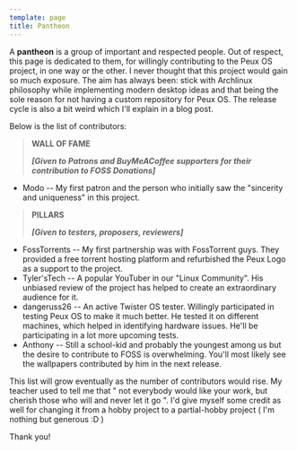 ```yaml
---
template: page
title: Pantheon
---
```

A **pantheon** is a group of important and respected people. Out of respect, this page is dedicated to them, for willingly contributing to the Peux OS project, in one way or the other. I never thought that this project would gain so much exposure. The aim has always been: stick with Archlinux philosophy while implementing modern desktop ideas and that being the sole reason for not having a custom repository for Peux OS. The release cycle is also a bit weird which I'll explain in a blog post.

Below is the list of contributors:

> **WALL OF FAME**
>
> ***\[Given to Patrons and BuyMeACoffee supporters for their contribution to FOSS Donations]***

*   Modo -- My first patron and the person who initially saw the "sincerity and uniqueness" in this project.

> **PILLARS**
>
> ***\[Given to testers, proposers, reviewers]***

*   FossTorrents -- My first partnership was with FossTorrent guys. They provided a free torrent hosting platform and refurbished the Peux Logo as a support to the project.
*   Tyler'sTech -- A popular YouTuber in our "Linux Community". His unbiased review of the project has helped to create an extraordinary audience for it. 
*   dangeruss26 -- An active Twister OS tester.  Willingly participated in testing Peux OS to make it much better. He tested it on different machines, which helped in identifying hardware issues. He'll be participating in a lot more upcoming tests.
*   Anthony -- Still a school-kid and probably the youngest among us but the desire to contribute to FOSS is overwhelming. You'll most likely see the wallpapers contributed by him in the next release.

This list will grow eventually as the number of contributors would rise. My teacher used to tell me that " not everybody would like your work, but cherish those who will and never let it go ". I'd give myself some credit as well for changing it from a hobby project to a partial-hobby project ( I'm nothing but generous :D )

Thank you!
